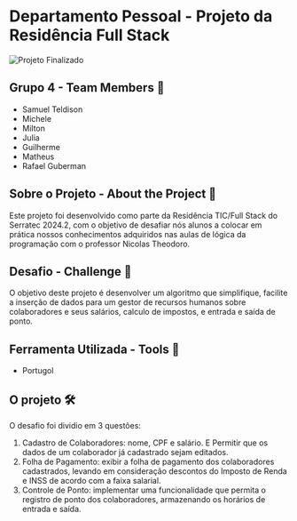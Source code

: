 # Departamento Pessoal - Projeto da Residência Full Stack
![Projeto Finalizado](https://img.shields.io/badge/Status-Projeto%20Finalizado-brightgreen)

## Grupo 4 - Team Members 👥
- Samuel Teldison
- Michele
- Milton
- Julia
- Guilherme
- Matheus
- Rafael Guberman

## Sobre o Projeto - About the Project 📘
Este projeto foi desenvolvido como parte da Residência TIC/Full Stack do Serratec 2024.2, com o objetivo de desafiar nós alunos a colocar em prática nossos conhecimentos adquiridos nas aulas de lógica da programação com o professor Nicolas Theodoro. 

## Desafio - Challenge 🚀
O objetivo deste projeto é desenvolver um algoritmo que simplifique, facilite a inserção de dados para um gestor de recursos humanos sobre colaboradores e seus salários, calculo de impostos, e entrada e saída de ponto.

## Ferramenta Utilizada - Tools 🔧
- Portugol

## O projeto 🛠️
O desafio foi dividio em 3 questões:
1. Cadastro de Colaboradores: nome, CPF e salário. E Permitir que os dados de um colaborador já cadastrado sejam editados.
2. Folha de Pagamento: exibir a folha de pagamento dos colaboradores cadastrados, levando em consideração descontos do Imposto de Renda e INSS de acordo com a faixa salarial.
3. Controle de Ponto: implementar uma funcionalidade que permita o registro de ponto dos colaboradores, armazenando os horários de entrada e saída.

